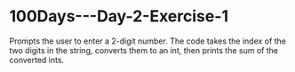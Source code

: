 # 100Days---Day-2-Exercise-1
Prompts the user to enter a 2-digit number.  The code takes the index of the two digits in the string, converts them to an int, then prints the sum of the converted ints.
